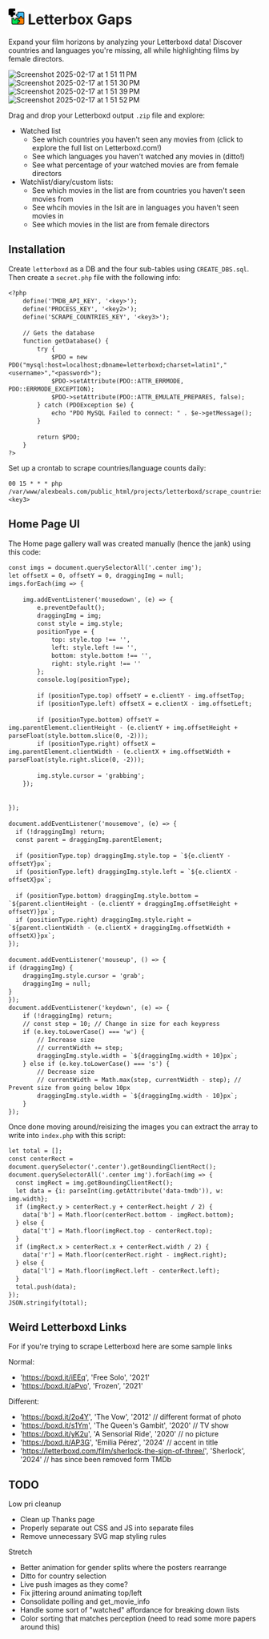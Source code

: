 # <img src="/assets/favicon/favicon-96x96.png?raw=true" height="32px" alt=""/> Letterbox Gaps

Expand your film horizons by analyzing your Letterboxd data! Discover countries and languages you're missing, all while highlighting films by female directors.

<img width="1522" alt="Screenshot 2025-02-17 at 1 51 11 PM" src="https://github.com/user-attachments/assets/c287aa1c-4c74-48c9-a2de-81f45c8ea7f4" />
<img width="33%" alt="Screenshot 2025-02-17 at 1 51 30 PM" src="https://github.com/user-attachments/assets/a052840c-e5fc-42b3-945a-ab2545ea4011" />
<img width="33%" alt="Screenshot 2025-02-17 at 1 51 39 PM" src="https://github.com/user-attachments/assets/f2be0fca-80b8-429e-b015-33b3a68832d7" />
<img width="33%" alt="Screenshot 2025-02-17 at 1 51 52 PM" src="https://github.com/user-attachments/assets/0c50c44a-ba02-41f0-bc91-a097c9c7cbb0" />

Drag and drop your Letterboxd output `.zip` file and explore:
- Watched list
  - See which countries you haven't seen any movies from (click to explore the full list on Letterboxd.com!)
  - See which languages you haven't watched any movies in (ditto!)
  - See what percentage of your watched movies are from female directors
- Watchlist/diary/custom lists:
  - See which movies in the list are from countries you haven't seen movies from
  - See whcih movies in the lsit are in languages you haven't seen movies in
  - See which movies in the list are from female directors

## Installation
Create `letterboxd` as a DB and the four sub-tables using `CREATE_DBS.sql`. Then create a `secret.php` file with the following info:
```
<?php
	define('TMDB_API_KEY', '<key>');
	define('PROCESS_KEY', '<key2>');
	define('SCRAPE_COUNTRIES_KEY', '<key3>');

	// Gets the database
	function getDatabase() {
		try {
			$PDO = new PDO("mysql:host=localhost;dbname=letterboxd;charset=latin1","<username>","<password>");
			$PDO->setAttribute(PDO::ATTR_ERRMODE, PDO::ERRMODE_EXCEPTION);
			$PDO->setAttribute(PDO::ATTR_EMULATE_PREPARES, false);
		} catch (PDOException $e) {
			echo "PDO MySQL Failed to connect: " . $e->getMessage();
		}

		return $PDO;
	}
?>
```
Set up a crontab to scrape countries/language counts daily:
```
00 15 * * * php /var/www/alexbeals.com/public_html/projects/letterboxd/scrape_countries.php <key3>
```

## Home Page UI

The Home page gallery wall was created manually (hence the jank) using this code:
```
const imgs = document.querySelectorAll('.center img');
let offsetX = 0, offsetY = 0, draggingImg = null;
imgs.forEach(img => {

    img.addEventListener('mousedown', (e) => {
        e.preventDefault();
        draggingImg = img;
        const style = img.style;
        positionType = {
            top: style.top !== '',
            left: style.left !== '',
            bottom: style.bottom !== '',
            right: style.right !== ''
        };
        console.log(positionType);

        if (positionType.top) offsetY = e.clientY - img.offsetTop;
        if (positionType.left) offsetX = e.clientX - img.offsetLeft;

        if (positionType.bottom) offsetY = img.parentElement.clientHeight - (e.clientY + img.offsetHeight + parseFloat(style.bottom.slice(0, -2)));
        if (positionType.right) offsetX = img.parentElement.clientWidth - (e.clientX + img.offsetWidth + parseFloat(style.right.slice(0, -2)));

        img.style.cursor = 'grabbing';
    });

    
});

document.addEventListener('mousemove', (e) => {
  if (!draggingImg) return;
  const parent = draggingImg.parentElement;

  if (positionType.top) draggingImg.style.top = `${e.clientY - offsetY}px`;
  if (positionType.left) draggingImg.style.left = `${e.clientX - offsetX}px`;

  if (positionType.bottom) draggingImg.style.bottom = `${parent.clientHeight - (e.clientY + draggingImg.offsetHeight + offsetY)}px`;
  if (positionType.right) draggingImg.style.right = `${parent.clientWidth - (e.clientX + draggingImg.offsetWidth + offsetX)}px`;
});

document.addEventListener('mouseup', () => {
if (draggingImg) {
    draggingImg.style.cursor = 'grab';
    draggingImg = null;
}
});
document.addEventListener('keydown', (e) => {
    if (!draggingImg) return;
    // const step = 10; // Change in size for each keypress
    if (e.key.toLowerCase() === 'w') {
        // Increase size
        // currentWidth += step;
        draggingImg.style.width = `${draggingImg.width + 10}px`;
    } else if (e.key.toLowerCase() === 's') {
        // Decrease size
        // currentWidth = Math.max(step, currentWidth - step); // Prevent size from going below 10px
        draggingImg.style.width = `${draggingImg.width - 10}px`;
    }
});
```

Once done moving around/reisizing the images you can extract the array to write into `index.php` with this script:
```
let total = [];
const centerRect = document.querySelector('.center').getBoundingClientRect();
document.querySelectorAll('.center img').forEach(img => {
  const imgRect = img.getBoundingClientRect();
  let data = {i: parseInt(img.getAttribute('data-tmdb')), w: img.width};
  if (imgRect.y > centerRect.y + centerRect.height / 2) {
    data['b'] = Math.floor(centerRect.bottom - imgRect.bottom);
  } else {
    data['t'] = Math.floor(imgRect.top - centerRect.top);
  }
  if (imgRect.x > centerRect.x + centerRect.width / 2) {
    data['r'] = Math.floor(centerRect.right - imgRect.right);
  } else {
    data['l'] = Math.floor(imgRect.left - centerRect.left);
  }
  total.push(data);
});
JSON.stringify(total);
```

## Weird Letterboxd Links

For if you're trying to scrape Letterboxd here are some sample links

Normal:
* 'https://boxd.it/iEEq', 'Free Solo', '2021'
* 'https://boxd.it/aPvo', 'Frozen', '2021'

Different:
* 'https://boxd.it/2o4Y', 'The Vow', '2012'  // different format of photo
* 'https://boxd.it/s1Ym', 'The Queen\'s Gambit', '2020' // TV show
* 'https://boxd.it/yK2u', 'A Sensorial Ride', '2020' // no picture
* 'https://boxd.it/AP3G', 'Emilia Pérez', '2024' // accent in title
* 'https://letterboxd.com/film/sherlock-the-sign-of-three/', 'Sherlock', '2024' // has since been removed form TMDb

## TODO

Low pri cleanup
- Clean up Thanks page
- Properly separate out CSS and JS into separate files
- Remove unnecessary SVG map styling rules

Stretch
- Better animation for gender splits where the posters rearrange
- Ditto for country selection
- Live push images as they come?
- Fix jittering around animating top/left
- Consolidate polling and get_movie_info
- Handle some sort of "watched" affordance for breaking down lists
- Color sorting that matches perception (need to read some more papers around this)
